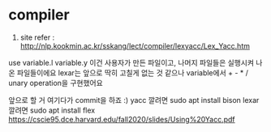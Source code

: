 # compiler
1. site refer : http://nlp.kookmin.ac.kr/sskang/lect/compiler/lexyacc/Lex_Yacc.htm


use variable.l variable.y 
이건 사용자가 만든 파일이고, 나머지 파일들은 실행시켜 나온 파일들이에요
lexar는 앞으로 딱히 고칠게 없는 것 같으나 variable에서 + - * / unary operation을 구현했어요

앞으로 할 거 여기다가 commit을 하죠 :)
yacc 깔려면 sudo apt install bison
lexar 깔려면 sudo apt install flex
https://cscie95.dce.harvard.edu/fall2020/slides/Using%20Yacc.pdf
